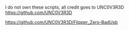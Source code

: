 I do not own these scripts, all credit goes to UNC0V3R3D 
https://github.com/UNC0V3R3D

https://github.com/UNC0V3R3D/Flipper_Zero-BadUsb
